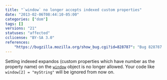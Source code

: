 ```yaml
---
title: "`window` no longer accepts indexed custom properties"
date: "2013-02-06T08:44:10-05:00"
categories: ["dom"]
tags: []
versions: "21"
statuses: "affected"
cclicense: "BY-SA 3.0"
references:
    "https://bugzilla.mozilla.org/show_bug.cgi?id=828787": "Bug 828787 – Stop allowing indexed expandos on windows"
---
```

Setting indexed expandos (custom properties which have number as the property name) on the [`window`](https://developer.mozilla.org/en-US/docs/Web/API/window) object is no longer allowed. Your code like `window[2] = "myString"` will be ignored from now on.
